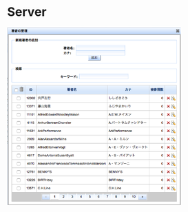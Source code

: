 Server
==============

<img src='https://raw.githubusercontent.com/burton999dev/ComicCafeHelp/master/images/ja/server/Author.png' width='80%' height='80%'/>
